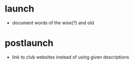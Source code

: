 # launch

- document words of the wise(?) and old

# postlaunch

- link to club websites instead of using given descriptions

